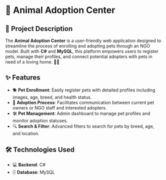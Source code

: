 # 🐾 Animal Adoption Center

## 📖 Project Description

The **Animal Adoption Center** is a user-friendly web application designed to streamline the process of enrolling and adopting pets through an NGO model. Built with **C#** and **MySQL**, this platform empowers users to register pets, manage their profiles, and connect potential adopters with pets in need of a loving home. 🐶🐱

## ✨ Features

- 🐕 **Pet Enrollment**: Easily register pets with detailed profiles including images, age, breed, and health status.
- 💌 **Adoption Process**: Facilitates communication between current pet owners or NGO staff and interested adopters.
- 🛠️ **Pet Management**: Admin dashboard to manage pet profiles and monitor adoption statuses.
- 🔍 **Search & Filter**: Advanced filters to search for pets by breed, age, and location.

## 🛠️ Technologies Used

- 💻 **Backend**: C#
- 🗄️ **Database**: MySQL

